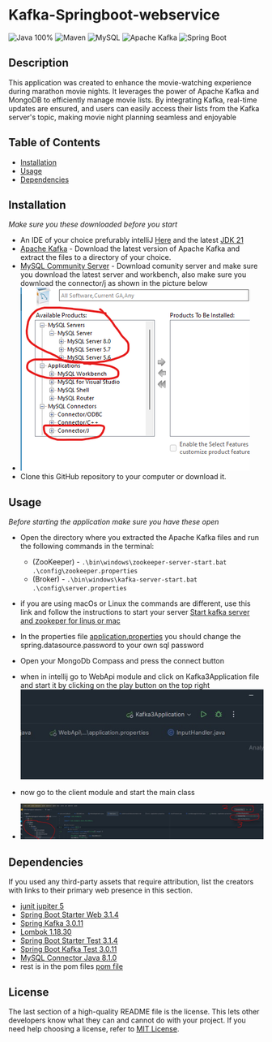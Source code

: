 # Kafka-Springboot-webservice
![Java 100%](https://img.shields.io/badge/Java-100%25-%23E57300)
![Maven](https://img.shields.io/badge/Maven-%238a6ac8?style=for-the-badge&logo=apache-maven&logoColor=white)
![MySQL](https://img.shields.io/badge/MySQL-blue?style=for-the-badge&logo=mysql&logoColor=white)
![Apache Kafka](https://img.shields.io/badge/Apache%20Kafka-%23FF5722?style=for-the-badge&logo=apache-kafka&logoColor=white)
![Spring Boot](https://img.shields.io/badge/Spring%20Boot-%23009639?style=for-the-badge&logo=spring&logoColor=white)

## Description
This application was created to enhance the movie-watching experience during marathon movie nights. It leverages the power of Apache Kafka and MongoDB to efficiently manage movie lists. By integrating Kafka, real-time updates are ensured, and users can easily access their lists from the Kafka server's topic, making movie night planning seamless and enjoyable

## Table of Contents

+ [Installation](#installation)
+ [Usage](#usage)
+ [Dependencies](#Dependencies)

## Installation

*Make sure you these downloaded before you start*
+ An IDE of your choice prefurably intelliJ [Here](https://www.jetbrains.com/idea/download/#section=windows) and the latest [JDK 21](https://www.oracle.com/se/java/technologies/downloads/)
+ [Apache Kafka](https://www.apache.org/dyn/closer.cgi?path=/kafka/3.5.0/kafka_2.13-3.5.0.tgz) - Download the latest version of Apache Kafka and extract the files to a directory of your choice.
+ [MySQL Community Server](https://dev.mysql.com/downloads/mysql/) - Download comunity server and make sure you download the latest server and workbench, also make sure you download the connector/j as shown in the picture below
+ ![download](picture/download.png)
+ Clone this GitHub repository to your computer or download it.
## Usage
*Before starting the application make sure you have these open*
+ Open the directory where you extracted the Apache Kafka files and run the following commands in the terminal:
    + (ZooKeeper) - `.\bin\windows\zookeeper-server-start.bat .\config\zookeeper.properties`
    + (Broker) - `.\bin\windows\kafka-server-start.bat .\config\server.properties`
+ if you are using macOs or Linux the commands are different, use this link and follow the instructions to start your server [Start kafka server and zookeper for linus or mac](https://kafka.apache.org/quickstart)

+ In the properties file [application.properties](WebApi/src/main/resources/application.properties) you should change the spring.datasource.password to your own sql password
+ Open your MongoDb Compass and press the connect button
+ when in intellij go to WebApi module and click on Kafka3Application file and start it by clicking on the play button on the top right
<br>![KafkaApp](picture/kafkaApp.jpg)

+ now go to the client module and start the main class
+ ![clientApp](picture/main.jpg)

## Dependencies
If you used any third-party assets that require attribution, list the creators with links to their primary web presence in this section.
+ [junit jupiter 5](https://mvnrepository.com/artifact/org.junit.jupiter/junit-jupiter/5.7.0)
+ [Spring Boot Starter Web 3.1.4](https://mvnrepository.com/artifact/org.springframework.boot/spring-boot-starter-web/3.1.4)
+ [Spring Kafka 3.0.11](https://mvnrepository.com/artifact/org.springframework.kafka/spring-kafka/3.0.11)
+ [Lombok 1.18.30](https://mvnrepository.com/artifact/org.projectlombok/lombok/1.18.30)
+ [Spring Boot Starter Test 3.1.4](https://mvnrepository.com/artifact/org.springframework.boot/spring-boot-starter-test/3.1.4)
+ [Spring Boot Kafka Test 3.0.11](https://mvnrepository.com/artifact/org.springframework.kafka/spring-kafka-test/3.0.11)
+ [MySQL Connector Java 8.1.0](https://mvnrepository.com/artifact/com.mysql/mysql-connector-j/8.1.0)
+ rest is in the pom files [pom file](pom.xml)


## License

The last section of a high-quality README file is the license. This lets other developers know what they can and cannot do with your project. If you need help choosing a license, refer to [MIT License](https://choosealicense.com/licenses/mit/).
